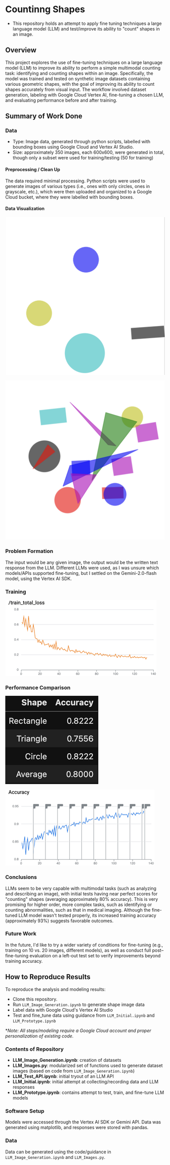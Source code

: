 # Countinng Shapes

* This repository holds an attempt to apply fine tuning techniques a large language model (LLM) and test/improve its ability to "count" shapes in an image.

## Overview

This project explores the use of fine-tuning techniques on a large language model (LLM) to improve its ability to perform a simple multimodal counting task: identifying and counting shapes within an image. Specifically, the model was trained and tested on synthetic image datasets containing various geometric shapes, with the goal of improving its ability to count shapes accurately from visual input. The workflow involved dataset generation, labeling with Google Cloud Vertex AI, fine-tuning a chosen LLM, and evaluating performance before and after training.



## Summary of Work Done

### Data

* Type: Image data, generated through python scripts, labelled with bounding boxes using Google Cloud and Vertex AI Studio.
* Size: approximately 350 images, each 600x600, were generated in total, though only a subset were used for training/testing (50 for training)

#### Preprocessing / Clean Up
The data required minimal processing. Python scripts were used to generate images of various types (i.e., ones with only circles, ones in grayscale, etc.), which were then uploaded and organized to a Google Cloud bucket, where they were labelled with bounding boxes.


#### Data Visualization

![Examples of given image data.](/Images/test.png)

![](/Images/test2.png)


### Problem Formation

The input would be any given image, the output would be the written text response from the LLM. Different LLMs were used, as I was unsure which models/APIs supported fine-tuning, but I settled on the Gemini-2.0-flash model, using the Vertex AI SDK. 


### Training


![Model fine tuning loss.](/Images/_train_total_loss.png)




### Performance Comparison


![Initial model accuracy (calculated using python scripts to parse responses, may include errors).](/Images/initial_accuracy.png)




![Fine-tuned model accuracy during training.](/Images/Accuracy.png)




### Conclusions

LLMs seem to be very capable with multimodal tasks (such as analyzing and describing an image), with initial tests having near perfect scores for "counting" shapes (averaging approximately 80% accuracy). This is very promising for higher order, more complex tasks, such as identifying or counting abnormalities, such as that in medical imaging. Although the fine-tuned LLM model wasn't tested properly, its increased training accuracy (approximately 93%) suggests favorable outcomes. 


### Future Work

In the future, I'd like to try a wider variety of conditions for fine-tuning (e.g., training on 10 vs. 20 images, different models), as well as conduct full post–fine-tuning evaluation on a left-out test set to verify improvements beyond training accuracy.




## How to Reproduce Results

To reproduce the analysis and modeling results:
* Clone this repository.
* Run `LLM_Image_Generation.ipynb` to generate shape image data
* Label data with Google Cloud's Vertex AI Studio
* Test and fine_tune data using guidance from `LLM_Initial.ipynb` and `LLM_Prototype.ipynb`

**Note: All steps/modeling require a Google Cloud account and proper personalization of existing code.* 


### Contents of Repository
* **LLM_Image_Generation.ipynb**: creation of datasets
* **LLM_Images.py**: modularized set of functions used to generate dataset images (based on code from `LLM_Image_Generation.ipynb`)
* **LLM_Test_API.ipynb**: initial tryout of an LLM API
* **LLM_Initial.ipynb**: initial attempt at collecting/recording data and LLM responses
* **LLM_Prototype.ipynb**: contains attempt to test, train, and fine-tune LLM models 


### Software Setup
Models were accessed through the Vertex AI SDK or Gemini API. Data was generated using matplotlib, and responses were stored with pandas.

### Data

Data can be generated using the code/guidance in `LLM_Image_Generation.ipynb` and `LLM_Images.py`.
